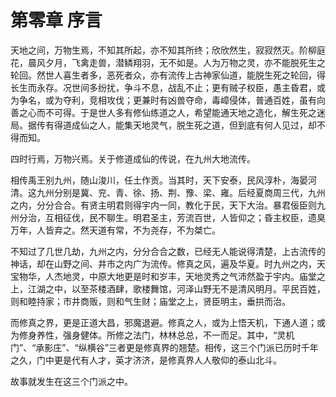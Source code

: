 # 第零章 序言

天地之间，万物生焉，不知其所起，亦不知其所终；欣欣然生，寂寂然灭。阶柳庭花，晨风夕月，飞禽走兽，潜鳞翔羽，无不如是。人为万物之灵，亦不能脱死生之轮回。然世人喜生者多，恶死者众，亦有流传上古神家仙道，能脱生死之轮回，得长生而永存。况世间多纷扰，争斗不息，战乱不止；更有贼子权臣，愚主昏君，或为争名，或为夺利，竞相攻伐；更兼时有凶兽夺命，毒嶂侵体，普通百姓，虽有向善之心而不可得。于是世人多有修仙练道之人，希望能通天地之造化，解生死之迷局。据传有得道成仙之人，能集天地灵气，脱生死之道，但到底有何人见过，却不得而知。

四时行焉，万物兴焉。关于修道成仙的传说，在九州大地流传。

相传禹王别九州，随山浚川，任土作贡。当其时，天下安泰，民风淳朴，海晏河清。这九州分别是冀、兖、青、徐、扬、荆、豫、梁、雍。后经夏商周三代，九州之内，分分合合。有贤主明君则得宇内一同，教化于民，天下大治。暴君佞臣则九州分治，互相征伐，民不聊生。明君圣主，芳流百世，人皆仰之；昏主权臣，遗臭万年，人皆弃之。然天道有常，不为尧存，不为桀亡。

不知过了几世几劫，九州之内，分分合合之数，已经无人能说得清楚，上古流传的神话，却在山野之间、井市之内广为流传。修真之风，遍及华夏。时九州之内，天宝物华，人杰地灵，中原大地更是时和岁丰，天地灵秀之气沛然盈于宇内。庙堂之上，江湖之中，以至茶楼酒肆，歌楼舞馆，河泽山野无不是清风明月。平民百姓，则和睦持家；市井商贩，则和气生财；庙堂之上，贤臣明主，垂拱而治。

而修真之界，更是正道大昌，邪魔退避。修真之人，或为上悟天机，下通人道；或为修身养性，强身健体。所修之法门，林林总总，不一而足。其中，“灵机门”、“承影庄”、“纵横谷”三者更是修真界的翘楚。相传，这三个门派已历时千年之久，门中更是代有人才，英才济济，是修真界人人敬仰的泰山北斗。

故事就发生在这三个门派之中。